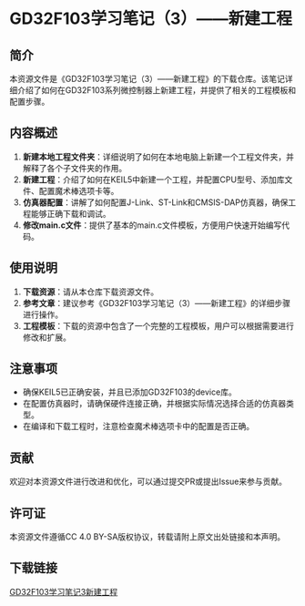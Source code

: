 # GD32F103学习笔记（3）——新建工程

## 简介
本资源文件是《GD32F103学习笔记（3）——新建工程》的下载仓库。该笔记详细介绍了如何在GD32F103系列微控制器上新建工程，并提供了相关的工程模板和配置步骤。

## 内容概述
1. **新建本地工程文件夹**：详细说明了如何在本地电脑上新建一个工程文件夹，并解释了各个子文件夹的作用。
2. **新建工程**：介绍了如何在KEIL5中新建一个工程，并配置CPU型号、添加库文件、配置魔术棒选项卡等。
3. **仿真器配置**：讲解了如何配置J-Link、ST-Link和CMSIS-DAP仿真器，确保工程能够正确下载和调试。
4. **修改main.c文件**：提供了基本的main.c文件模板，方便用户快速开始编写代码。

## 使用说明
1. **下载资源**：请从本仓库下载资源文件。
2. **参考文章**：建议参考《GD32F103学习笔记（3）——新建工程》的详细步骤进行操作。
3. **工程模板**：下载的资源中包含了一个完整的工程模板，用户可以根据需要进行修改和扩展。

## 注意事项
- 确保KEIL5已正确安装，并且已添加GD32F103的device库。
- 在配置仿真器时，请确保硬件连接正确，并根据实际情况选择合适的仿真器类型。
- 在编译和下载工程时，注意检查魔术棒选项卡中的配置是否正确。

## 贡献
欢迎对本资源文件进行改进和优化，可以通过提交PR或提出Issue来参与贡献。

## 许可证
本资源文件遵循CC 4.0 BY-SA版权协议，转载请附上原文出处链接和本声明。

## 下载链接

[GD32F103学习笔记3新建工程](https://pan.quark.cn/s/f3b8e61bb93d)